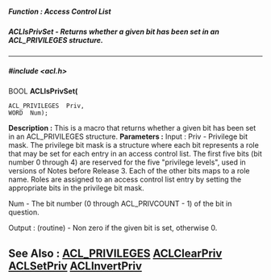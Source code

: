 ##### Function : Access Control List
##### ACLIsPrivSet - Returns whether a given bit has been set in an ACL_PRIVILEGES structure.
---
##### #include <acl.h>
BOOL **ACLIsPrivSet(**

	ACL_PRIVILEGES  Priv,
	WORD  Num);
**Description :**
This is a macro that returns whether a given bit has been set in an 
ACL_PRIVILEGES structure.
**Parameters :**
Input :
Priv  -  Privilege bit mask.  The privilege bit mask is a structure where each bit represents a role that may be set for each entry in an access control list.  The first five bits (bit number 0 through 4) are reserved for the five "privilege levels", used in versions of Notes before Release 3.   Each of the other bits maps to a role name.  Roles are assigned to an access control list entry by setting the appropriate bits in the privilege bit mask.

Num  -  The bit number (0 through ACL_PRIVCOUNT - 1) of the bit in question.

Output :
(routine)  -  Non zero if the given bit is set, otherwise 0.


**See Also :**
[ACL_PRIVILEGES](D:/md_files/ACL_PRIVILEGES.md)
[ACLClearPriv](D:/md_files/ACLClearPriv.md)
[ACLSetPriv](D:/md_files/ACLSetPriv.md)
[ACLInvertPriv](D:/md_files/ACLInvertPriv.md)
---

